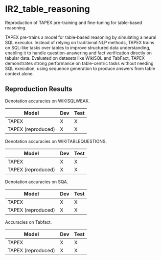 # IR2_table_reasoning

Reproduction of TAPEX pre-training and fine-tuning for table-based reasoning.

TAPEX pre-trains a model for table-based reasoning by simulating a neural SQL executor. Instead of relying on traditional NLP methods, TAPEX trains on SQL-like tasks over tables to improve structured data understanding, enabling it to handle question-answering and fact verification directly on tabular data. Evaluated on datasets like WikiSQL and TabFact, TAPEX demonstrates strong performance on table-centric tasks without needing SQL execution, using sequence generation to produce answers from table context alone.


## Reproduction Results

Denotation accuracies on WIKISQLWEAK.

| Model | Dev | Test |
|-------|-----|------|
| TAPEX | X | X |
| TAPEX (reproduced) | X | X |


Denotation accuracies on WIKITABLEQUESTIONS.

| Model | Dev | Test |
|-------|-----|------|
| TAPEX | X | X |
| TAPEX (reproduced) | X | X |

Denotation accuracies on SQA.

| Model | Dev | Test |
|-------|-----|------|
| TAPEX | X | X |
| TAPEX (reproduced) | X | X |

Accuracies on Tabfact.

| Model | Dev | Test |
|-------|-----|------|
| TAPEX | X | X |
| TAPEX (reproduced) | X | X |





